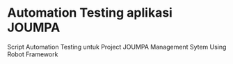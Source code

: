 # Automation Testing aplikasi JOUMPA

Script Automation Testing untuk Project JOUMPA Management Sytem
Using Robot Framework

